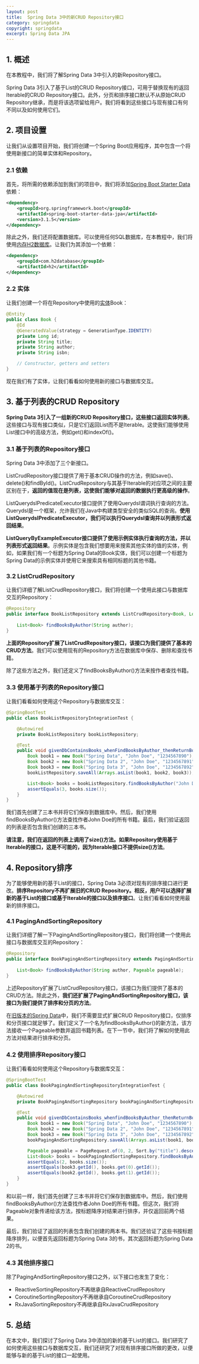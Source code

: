 ```yaml
---
layout: post
title:  Spring Data 3中的新CRUD Repository接口
category: springdata
copyright: springdata
excerpt: Spring Data JPA
---
```


## 1. 概述

在本教程中，我们将了解Spring Data 3中引入的新Repository接口。

Spring Data 3引入了基于List的CRUD Repository接口，可用于替换现有的返回Iterable的CRUD Repository接口。此外，分页和排序接口默认不从原始CRUD Repository继承，而是将该选项留给用户。我们将看到这些接口与现有接口有何不同以及如何使用它们。

## 2. 项目设置

让我们从设置项目开始，我们将创建一个Spring Boot应用程序，其中包含一个将使用新接口的简单实体和Repository。

### 2.1 依赖

首先，将所需的依赖添加到我们的项目中，我们将添加[Spring Boot Starter Data](https://central.sonatype.com/search?q=spring-boot-starter-data-jpa&namespace=org.springframework.boot)依赖：

```xml
<dependency>
    <groupId>org.springframework.boot</groupId>
    <artifactId>spring-boot-starter-data-jpa</artifactId>
    <version>3.1.5</version>
</dependency>
```

除此之外，我们还将配置数据库。可以使用任何SQL数据库，在本教程中，我们将使用[内存H2数据库](https://www.baeldung.com/spring-boot-h2-database)。让我们为其添加一个依赖：

```xml
<dependency>
    <groupId>com.h2database</groupId>
    <artifactId>h2</artifactId>
</dependency>
```

### 2.2 实体

让我们创建一个将在Repository中使用的[实体](https://www.baeldung.com/jpa-entities)Book：

```java
@Entity
public class Book {
    @Id
    @GeneratedValue(strategy = GenerationType.IDENTITY)
    private Long id;
    private String title;
    private String author;
    private String isbn;

    // Constructor, getters and setters
}
```

现在我们有了实体，让我们看看如何使用新的接口与数据库交互。

## 3. 基于列表的CRUD Repository

**Spring Data 3引入了一组新的CRUD Repository接口，这些接口返回实体列表**。这些接口与现有接口类似，只是它们返回List而不是Iterable。这使我们能够使用List接口中的高级方法，例如get()和indexOf()。

### 3.1 基于列表的Repository接口

Spring Data 3中添加了三个新接口。

ListCrudRepository接口提供了用于基本CRUD操作的方法，例如save()、delete()和findById()。ListCrudRepository与其基于Iterable的对应项之间的主要区别在于，**返回的值现在是列表，这使我们能够对返回的数据执行更高级的操作**。

ListQuerydslPredicateExecutor接口提供了使用Querydsl谓词执行查询的方法。Querydsl是一个框架，允许我们在Java中构建类型安全的类似SQL的查询。**使用ListQuerydslPredicateExecutor，我们可以执行Querydsl查询并以列表形式返回结果**。

**ListQueryByExampleExecutor接口提供了使用示例实体执行查询的方法，并以列表形式返回结果**。示例实体是包含我们想要用来搜索其他实体的值的实体，例如，如果我们有一个标题为Spring Data的Book实体，我们可以创建一个标题为Spring Data的示例实体并使用它来搜索具有相同标题的其他书籍。

### 3.2 ListCrudRepository

让我们详细了解ListCrudRepository接口，我们将创建一个使用此接口与数据库交互的Repository：

```java
@Repository
public interface BookListRepository extends ListCrudRepository<Book, Long> {
    
    List<Book> findBooksByAuthor(String author);
}
```

**上面的Repository扩展了ListCrudRepository接口，该接口为我们提供了基本的CRUD方法**。我们可以使用现有的Repository方法在数据库中保存、删除和查找书籍。

除了这些方法之外，我们还定义了findBooksByAuthor()方法来按作者查找书籍。

### 3.3 使用基于列表的Repository接口

让我们看看如何使用这个Repository与数据库交互：

```java
@SpringBootTest
public class BookListRepositoryIntegrationTest {

    @Autowired
    private BookListRepository bookListRepository;

    @Test
    public void givenDbContainsBooks_whenFindBooksByAuthor_thenReturnBooksByAuthor() {
        Book book1 = new Book("Spring Data", "John Doe", "1234567890");
        Book book2 = new Book("Spring Data 2", "John Doe", "1234567891");
        Book book3 = new Book("Spring Data 3", "John Doe", "1234567892");
        bookListRepository.saveAll(Arrays.asList(book1, book2, book3));

        List<Book> books = bookListRepository.findBooksByAuthor("John Doe");
        assertEquals(3, books.size());
    }
}
```

我们首先创建了三本书并将它们保存到数据库中。然后，我们使用findBooksByAuthor()方法查找作者John Doe的所有书籍。最后，我们验证返回的列表是否包含我们创建的三本书。

**请注意，我们在返回的列表上调用了size()方法。如果Repository使用基于Iterable的接口，这是不可能的，因为Iterable接口不提供size()方法**。

## 4. Repository排序

为了能够使用新的基于List的接口，Spring Data 3必须对现有的排序接口进行更改。**排序Repository不再扩展旧的CRUD Repository。相反，用户可以选择扩展新的基于List的接口或基于Iterable的接口以及排序接口**。让我们看看如何使用最新的排序接口。

### 4.1 PagingAndSortingRepository

让我们详细了解一下PagingAndSortingRepository接口，我们将创建一个使用此接口与数据库交互的Repository：

```java
@Repository
public interface BookPagingAndSortingRepository extends PagingAndSortingRepository<Book, Long>, ListCrudRepository<Book, Long> {
    
    List<Book> findBooksByAuthor(String author, Pageable pageable);
}
```

上述Repository扩展了ListCrudRepository接口，该接口为我们提供了基本的CRUD方法。除此之外，**我们还扩展了PagingAndSortingRepository接口，该接口为我们提供了排序和分页的方法**。

在[旧版本的Spring Data](https://www.baeldung.com/spring-data-jpa-pagination-sorting)中，我们不需要显式扩展CRUD Repository接口，仅排序和分页接口就足够了。我们定义了一个名为findBooksByAuthor()的新方法，该方法接收一个Pageable参数并返回书籍列表。在下一节中，我们将了解如何使用此方法对结果进行排序和分页。

### 4.2 使用排序Repository接口

让我们看看如何使用这个Repository与数据库交互：

```java
@SpringBootTest
public class BookPagingAndSortingRepositoryIntegrationTest {

    @Autowired
    private BookPagingAndSortingRepository bookPagingAndSortingRepository;

    @Test
    public void givenDbContainsBooks_whenfindBooksByAuthor_thenReturnBooksByAuthor() {
        Book book1 = new Book("Spring Data", "John Doe", "1234567890");
        Book book2 = new Book("Spring Data 2", "John Doe", "1234567891");
        Book book3 = new Book("Spring Data 3", "John Doe", "1234567892");
        bookPagingAndSortingRepository.saveAll(Arrays.asList(book1, book2, book3));

        Pageable pageable = PageRequest.of(0, 2, Sort.by("title").descending());
        List<Book> books = bookPagingAndSortingRepository.findBooksByAuthor("John Doe", pageable);
        assertEquals(2, books.size());
        assertEquals(book3.getId(), books.get(0).getId());
        assertEquals(book2.getId(), books.get(1).getId());
    }
}
```

和以前一样，我们首先创建了三本书并将它们保存到数据库中。然后，我们使用findBooksByAuthor()方法查找作者John Doe的所有书籍。但这次，我们将Pageable对象传递给该方法，按标题降序对结果进行排序，并仅返回前两个结果。

最后，我们验证了返回的列表包含我们创建的两本书。我们还验证了这些书按标题降序排列，以便首先返回标题为Spring Data 3的书，其次返回标题为Spring Data 2的书。

### 4.3 其他排序接口

除了PagingAndSortingRepository接口之外，以下接口也发生了变化：

- ReactiveSortingRepository不再继承自ReactiveCrudRepository
- CoroutineSortingRepository不再继承自CoroutineCrudRepository
- RxJavaSortingRepository不再继承自RxJavaCrudRepository

## 5. 总结

在本文中，我们探讨了Spring Data 3中添加的新的基于List的接口。我们研究了如何使用这些接口与数据库交互，我们还研究了对现有排序接口所做的更改，以便能够与新的基于List的接口一起使用。